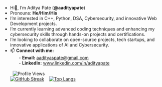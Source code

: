 - Hi👋, I’m Aditya Pate (**@aadityapate**)<br>
- Pronouns: **He/Him/His**<br>
- I’m interested in C++, Python, DSA, Cybersecurity, and innovative Web Development projects.<br>
- I’m currently learning advanced coding techniques and enhancing my cybersecurity skills through hands-on projects and certifications.<br>
- I’m looking to collaborate on open-source projects, tech startups, and innovative applications of AI and Cybersecurity.<br>
- 📫 **Connect with me:**<br>
&nbsp;&nbsp;&nbsp;&nbsp;&nbsp;&nbsp; - **Email:** aadityaspate@gmail.com<br>
&nbsp;&nbsp;&nbsp;&nbsp;&nbsp;&nbsp; - **LinkedIn:** www.linkedin.com/in/adityapate<br><br>
&nbsp;&nbsp;![Profile Views](https://komarev.com/ghpvc/?username=aadityapate&color=blue)<br>
[![GitHub Streak](https://streak-stats.demolab.com/?user=aadityapate&theme=dark&hide_border=true&card_width=420)](https://git.io/streak-stats)&nbsp;&nbsp;&nbsp;
[![Top Langs](https://github-readme-stats.vercel.app/api/top-langs/?username=aadityapate&layout=compact&theme=dark&hide_border=true&card_width=360&card_height=2000)](https://github.com/anuraghazra/github-readme-stats)
